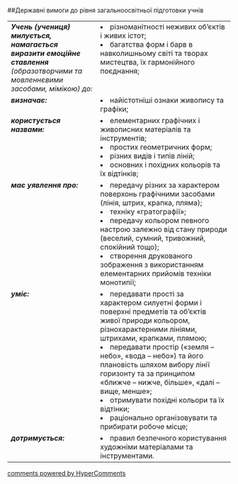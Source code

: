 <div id="hypercomments_widget" class="js-hypercomments-widget invisible"></div>

##Державні вимоги до рівня загальноосвітньої підготовки учнів

<table>
<tbody>
<tr>
<td width="40%" style="vertical-align:top !important;">
<i><b>Учень (учениця) милується, намагається виразити емоційне ставлення</b> (образотворчими та мовленнєвими засобами, мімікою) до:</i><br>
</td>
<td style="vertical-align:top !important;">
<li>різноманітності неживих об’єктів і живих істот; </li>
<li>багатства форм і барв в навколишньому світі та творах мистецтва, їх гармонійного поєднання;</li>
</td>
</tr>
<tr>
<td width="40%" style="vertical-align:top !important;">
<i><b>визначає:</b></i><br>
</td>
<td>
<li>найістотніші ознаки живопису та графіки;</li>
</td>
</tr>
<tr>
<td width="40%" style="vertical-align:top !important;">
<i><b>користується назвами:</b></i><br>
</td>
<td>
<li>елементарних графічних і живописних матеріалів та інструментів;</li> 
<li>простих геометричних форм;</li>
<li>різних видів і типів ліній;</li>
<li>основних і похідних кольорів та їх відтінків;</li>
</td>
</tr>
<tr>
<td width="40%" style="vertical-align:top !important;">
<i><b>має уявлення про:</b></i><br>
</td>
<td>
<li>передачу різних за характером поверхонь графічними засобами (лінія, штрих, крапка, пляма);</li>
<li>техніку «гратографії»;</li>
<li>передачу кольором певного настрою залежно від стану природи (веселий, сумний, тривожний, спокійний тощо);</li>
<li>створення друкованого зображення з використанням елементарних прийомів техніки монотипії;</li>
</td>
</tr>
<tr>
<td width="40%" style="vertical-align:top !important;">
<i><b>уміє:</b></i><br>
</td>
<td>
<li>передавати прості за характером силуетні форми і поверхні предметів  та об’єктів живої природи кольором, різнохарактерними лініями, штрихами, крапками, плямою;</li>
<li>передавати простір («земля – небо», «вода – небо») та його плановість шляхом вибору лінії горизонту та за принципом «ближче – нижче, більше», «далі – вище, менше»;</li>
<li>отримувати похідні кольори та їх відтінки;</li>
<li>раціонально організовувати та прибирати робоче місце;</li>
</td>
</tr>
<tr>
<td width="40%" style="vertical-align:top !important;">
<i><b>дотримується:</b></i><br>
</td>
<td>
<li>правил безпечного користування художніми матеріалами та інструментами.</li>
</td>
</tr>
</tbody>
</table>


<div class="js-hypercomments-container">
    <a href="http://hypercomments.com" class="hc-link" title="comments widget">comments powered by HyperComments</a>
</div>